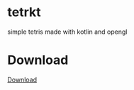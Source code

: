 # tetrkt
simple tetris made with kotlin and opengl

# Download
[Download](https://github.com/J0mbi/tetrkt/releases/latest)
